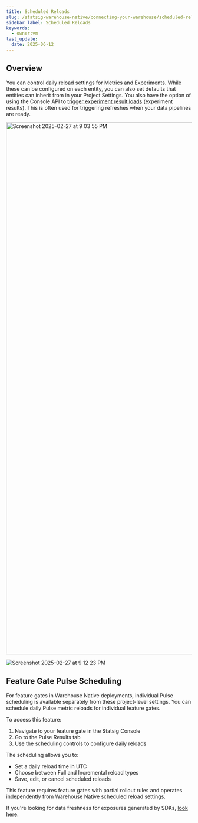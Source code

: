 ```yaml
---
title: Scheduled Reloads
slug: /statsig-warehouse-native/connecting-your-warehouse/scheduled-reloads
sidebar_label: Scheduled Reloads
keywords:
  - owner:vm
last_update:
  date: 2025-06-12
---
```


## Overview
You can control daily reload settings for Metrics and Experiments. While these can be configured on each entity, you can also set defaults that entities can inherit from in your Project Settings. You also have the option of using the Console API to [trigger experiment result loads](/console-api/experiments#post-/experiments/-experiment_id-/load_pulse) (experiment results). This is often used for triggering refreshes when your data pipelines are ready.

<img width="1443" alt="Screenshot 2025-02-27 at 9 03 55 PM" src="https://github.com/user-attachments/assets/d056be8d-19a0-43ae-91e1-cf5e16d23b53" />

![Screenshot 2025-02-27 at 9 12 23 PM](https://github.com/user-attachments/assets/efc232e7-4189-4ee7-b35a-5b1530041c70)

## Feature Gate Pulse Scheduling

For feature gates in Warehouse Native deployments, individual Pulse scheduling is available separately from these project-level settings. You can schedule daily Pulse metric reloads for individual feature gates.

To access this feature:
1. Navigate to your feature gate in the Statsig Console
2. Go to the Pulse Results tab
3. Use the scheduling controls to configure daily reloads

The scheduling allows you to:
- Set a daily reload time in UTC
- Choose between Full and Incremental reload types
- Save, edit, or cancel scheduled reloads

This feature requires feature gates with partial rollout rules and operates independently from Warehouse Native scheduled reload settings.

If you're looking for data freshness for exposures generated by SDKs, [look here](/statsig-warehouse-native/features/early-diagnostics).
